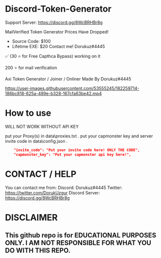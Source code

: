 
# Discord-Token-Generator

Support Server: https://discord.gg/8WcBRHBr8g

MailVerified Token Generator Prices Have Dropped!
- Source Code: $100
- Lifetime EXE: $20
Contact me! Dorukuz#4445

✅ (30 ⭐ for Free Capthca Bypass)  working on it

200 ⭐ for mail verification


Axi Token Generator / Joiner / Onliner Made By Dorukuz#4445



https://user-images.githubusercontent.com/53555245/182259714-186bc818-625a-489e-b328-167cfa63be42.mp4






# How to use

WILL NOT WORK WITHOUT API KEY

put your Proxy(s) in data\proxies.txt .
put your capmonster key and server invite code in data\config.json .
```json
    "invite_code": "Put your invite code here! ONLY THE CODE", 
    "capmonster_key": "Put your capmonster api key here!",
```

# CONTACT / HELP

You can contact me from:
Discord: Dorukuz#4445
Twitter: https://twitter.com/DorukUzgur
Discord Server: https://discord.gg/8WcBRHBr8g
# DISCLAIMER

## This github repo is for EDUCATIONAL PURPOSES ONLY. I AM NOT RESPONSIBLE FOR WHAT YOU DO WITH THIS REPO.
